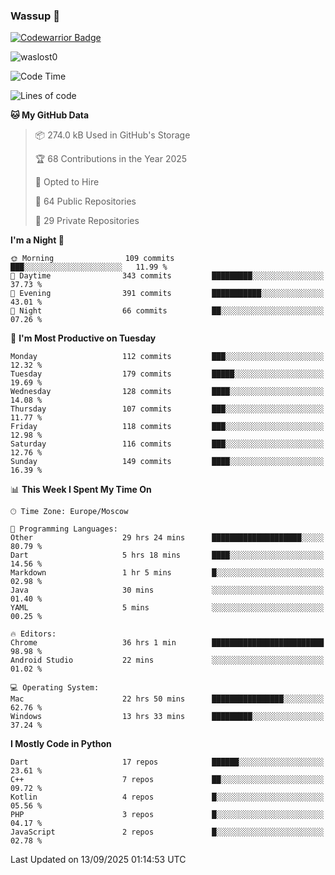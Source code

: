 ### Wassup 👋

[![Codewarrior Badge](https://www.codewars.com/users/waslost/badges/small)](https://www.codewars.com/users/waslost)

<p align="left"> <img src="https://komarev.com/ghpvc/?username=waslost0" alt="waslost0" /></p>

<!--START_SECTION:waka-->
![Code Time](http://img.shields.io/badge/Code%20Time-6%2C194%20hrs%2028%20mins-blue)

![Lines of code](https://img.shields.io/badge/From%20Hello%20World%20I%27ve%20Written-1.5%20million%20lines%20of%20code-blue)

**🐱 My GitHub Data** 

> 📦 274.0 kB Used in GitHub's Storage 
 > 
> 🏆 68 Contributions in the Year 2025
 > 
> 💼 Opted to Hire
 > 
> 📜 64 Public Repositories 
 > 
> 🔑 29 Private Repositories 
 > 
**I'm a Night 🦉** 

```text
🌞 Morning                109 commits         ███░░░░░░░░░░░░░░░░░░░░░░   11.99 % 
🌆 Daytime                343 commits         █████████░░░░░░░░░░░░░░░░   37.73 % 
🌃 Evening                391 commits         ███████████░░░░░░░░░░░░░░   43.01 % 
🌙 Night                  66 commits          ██░░░░░░░░░░░░░░░░░░░░░░░   07.26 % 
```
📅 **I'm Most Productive on Tuesday** 

```text
Monday                   112 commits         ███░░░░░░░░░░░░░░░░░░░░░░   12.32 % 
Tuesday                  179 commits         █████░░░░░░░░░░░░░░░░░░░░   19.69 % 
Wednesday                128 commits         ████░░░░░░░░░░░░░░░░░░░░░   14.08 % 
Thursday                 107 commits         ███░░░░░░░░░░░░░░░░░░░░░░   11.77 % 
Friday                   118 commits         ███░░░░░░░░░░░░░░░░░░░░░░   12.98 % 
Saturday                 116 commits         ███░░░░░░░░░░░░░░░░░░░░░░   12.76 % 
Sunday                   149 commits         ████░░░░░░░░░░░░░░░░░░░░░   16.39 % 
```


📊 **This Week I Spent My Time On** 

```text
🕑︎ Time Zone: Europe/Moscow

💬 Programming Languages: 
Other                    29 hrs 24 mins      ████████████████████░░░░░   80.79 % 
Dart                     5 hrs 18 mins       ████░░░░░░░░░░░░░░░░░░░░░   14.56 % 
Markdown                 1 hr 5 mins         █░░░░░░░░░░░░░░░░░░░░░░░░   02.98 % 
Java                     30 mins             ░░░░░░░░░░░░░░░░░░░░░░░░░   01.40 % 
YAML                     5 mins              ░░░░░░░░░░░░░░░░░░░░░░░░░   00.25 % 

🔥 Editors: 
Chrome                   36 hrs 1 min        █████████████████████████   98.98 % 
Android Studio           22 mins             ░░░░░░░░░░░░░░░░░░░░░░░░░   01.02 % 

💻 Operating System: 
Mac                      22 hrs 50 mins      ████████████████░░░░░░░░░   62.76 % 
Windows                  13 hrs 33 mins      █████████░░░░░░░░░░░░░░░░   37.24 % 
```

**I Mostly Code in Python** 

```text
Dart                     17 repos            ██████░░░░░░░░░░░░░░░░░░░   23.61 % 
C++                      7 repos             ██░░░░░░░░░░░░░░░░░░░░░░░   09.72 % 
Kotlin                   4 repos             █░░░░░░░░░░░░░░░░░░░░░░░░   05.56 % 
PHP                      3 repos             █░░░░░░░░░░░░░░░░░░░░░░░░   04.17 % 
JavaScript               2 repos             █░░░░░░░░░░░░░░░░░░░░░░░░   02.78 % 
```




 Last Updated on 13/09/2025 01:14:53 UTC
<!--END_SECTION:waka-->

